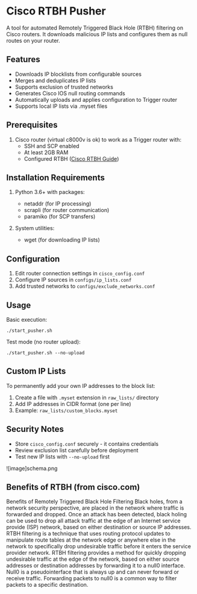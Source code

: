 # Cisco RTBH Pusher
A tool for automated Remotely Triggered Black Hole (RTBH) filtering on Cisco routers. It downloads malicious IP lists and configures them as null routes on your router.

## Features
- Downloads IP blocklists from configurable sources
- Merges and deduplicates IP lists
- Supports exclusion of trusted networks
- Generates Cisco IOS null routing commands
- Automatically uploads and applies configuration to Trigger router
- Supports local IP lists via .myset files

## Prerequisites
1. Cisco router (virtual c8000v is ok) to work as a Trigger router with:
   - SSH and SCP enabled
   - At least 2GB RAM
   - Configured RTBH ([Cisco RTBH Guide](https://www.cisco.com/c/dam/en_us/about/security/intelligence/blackhole.pdf))

## Installation Requirements
1. Python 3.6+ with packages:
   - netaddr (for IP processing)
   - scrapli (for router communication)
   - paramiko (for SCP transfers)

2. System utilities:
   - wget (for downloading IP lists)

## Configuration
1. Edit router connection settings in `cisco_config.conf`
2. Configure IP sources in `configs/ip_lists.conf`
3. Add trusted networks to `configs/exclude_networks.conf`

## Usage
Basic execution:
```
./start_pusher.sh
```

Test mode (no router upload):
```
./start_pusher.sh --no-upload
```

## Custom IP Lists
To permanently add your own IP addresses to the block list:
1. Create a file with `.myset` extension in `raw_lists/` directory
2. Add IP addresses in CIDR format (one per line)
3. Example: `raw_lists/custom_blocks.myset`

## Security Notes
- Store `cisco_config.conf` securely - it contains credentials
- Review exclusion list carefully before deployment
- Test new IP lists with `--no-upload` first

![image]schema.png

## Benefits of RTBH (from cisco.com)
Benefits of Remotely Triggered Black Hole Filtering
Black holes, from a network security perspective, are placed in the network where traffic is forwarded and dropped. Once an attack has been
detected, black holing can be used to drop all attack traffic at the edge of an Internet service provide (ISP) network, based on either destination
or source IP addresses. RTBH filtering is a technique that uses routing protocol updates to manipulate route tables at the network edge or
anywhere else in the network to specifically drop undesirable traffic before it enters the service provider network.
RTBH filtering provides a method for quickly dropping undesirable traffic at the edge of the network, based on either source addresses or
destination addresses by forwarding it to a null0 interface. Null0 is a pseudointerface that is always up and can never forward or receive traffic.
Forwarding packets to null0 is a common way to filter packets to a specific destination.
